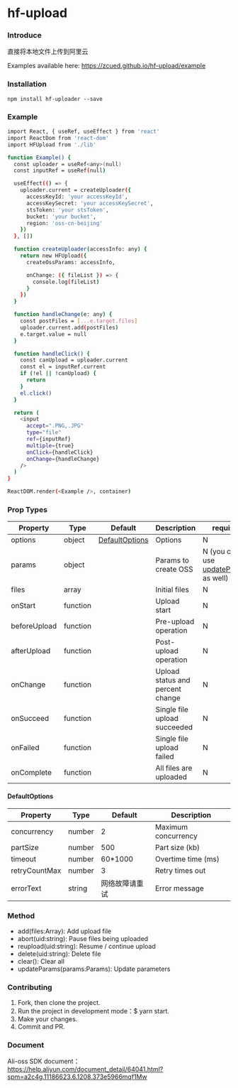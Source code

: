 # hf-upload

### Introduce

直接将本地文件上传到阿里云

Examples available here:  https://zcued.github.io/hf-upload/example

### Installation

`npm install hf-uploader --save`

### Example

```sh
import React, { useRef, useEffect } from 'react'
import ReactDom from 'react-dom'
import HFUpload from './lib'

function Example() {
  const uploader = useRef<any>(null)
  const inputRef = useRef(null)

  useEffect(() => {
    uploader.current = createUploader({
      accessKeyId: 'your accessKeyId',
      accessKeySecret: 'your accessKeySecret',
      stsToken: 'your stsToken',
      bucket: 'your bucket',
      region: 'oss-cn-beijing'
    })
  }, [])

  function createUploader(accessInfo: any) {
    return new HFUpload({
      createOssParams: accessInfo,

      onChange: ({ fileList }) => {
        console.log(fileList)
      }
    })
  }

  function handleChange(e: any) {
    const postFiles = [...e.target.files]
    uploader.current.add(postFiles)
    e.target.value = null
  }

  function handleClick() {
    const canUpload = uploader.current
    const el = inputRef.current
    if (!el || !canUpload) {
      return
    }
    el.click()
  }

  return (
    <input
      accept=".PNG,.JPG"
      type="file"
      ref={inputRef}
      multiple={true}
      onClick={handleClick}
      onChange={handleChange}
    />
  )
}

ReactDOM.render(<Example />, container)
```

### Prop Types

| Property     | Type     | Default                    | Description                      | required                                        |
| ------------ | -------- | -------------------------- | -------------------------------- | ----------------------------------------------- |
| options      | object   | [DefaultOptions](#default) | Options                          | N                                               |
| params       | object   |                            | Params to create OSS             | N (you can use [updateParams](#method) as well) |
| files        | array    |                            | Initial files                    | N                                               |
| onStart      | function |                            | Upload start                     | N                                               |
| beforeUpload | function |                            | Pre-upload operation             | N                                               |
| afterUpload  | function |                            | Post-upload operation            | N                                               |
| onChange     | function |                            | Upload status and percent change | N                                               |
| onSucceed    | function |                            | Single file upload succeeded     | N                                               |
| onFailed     | function |                            | Single file upload failed        | N                                               |
| onComplete   | function |                            | All files are uploaded           | N                                               |

#### <span id = "default">DefaultOptions</span>

| Property      | Type   | Default        | Description         |
| ------------- | ------ | -------------- | ------------------- |
| concurrency   | number | 2              | Maximum concurrency |
| partSize      | number | 500            | Part size (kb)      |
| timeout       | number | 60\*1000       | Overtime time (ms)  |
| retryCountMax | number | 3              | Retry times out     |
| errorText     | string | 网络故障请重试 | Error message       |

### <span id = "method">Method</span>

- add(files:Array<File>): Add upload file
- abort(uid:string): Pause files being uploaded
- reupload(uid:string): Resume / continue upload
- delete(uid:string): Delete file
- clear(): Clear all
- updateParams(params:Params): Update parameters

### Contributing

1. Fork, then clone the project.
2. Run the project in development mode：$ yarn start.
3. Make your changes.
4. Commit and PR.

### Document

Ali-oss SDK document：https://help.aliyun.com/document_detail/64041.html?spm=a2c4g.11186623.6.1208.373e5966mqf1Mw
